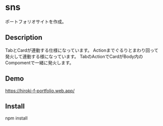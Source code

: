 # sns
ポートフォリオサイトを作成。

## Description
TabとCardが連動する仕様になっています。
Actionまでぐるりとまわり回って発火して連動する様になっています。
TabのActionでCardがBody内のCompomentで一緒に発火します。

## Demo
https://hiroki-f-portfolio.web.app/

## Install
npm install

